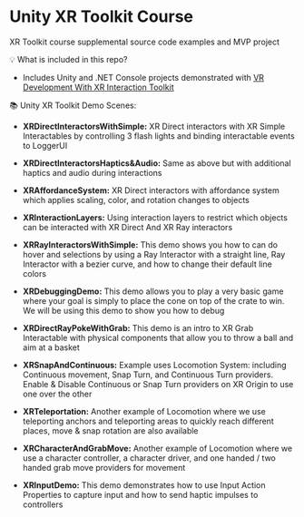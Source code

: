 # Unity XR Toolkit Course
XR Toolkit course supplemental source code examples and MVP project

💡 What is included in this repo? 
* Includes Unity and .NET Console projects demonstrated with [VR Development With XR Interaction Toolkit](https://www.learnxr.io/vr-development-with-xr-toolkit)

📚 Unity XR Toolkit Demo Scenes:
* **XRDirectInteractorsWithSimple:** XR Direct interactors with XR Simple Interactables by controlling 3 flash lights and binding interactable events to LoggerUI
  
* **XRDirectInteractorsHaptics&Audio:** Same as above but with additional haptics and audio during interactions
  
* **XRAffordanceSystem:** XR Direct interactors with affordance system which applies scaling, color, and rotation changes to objects
  
* **XRInteractionLayers:** Using interaction layers to restrict which objects can be interacted with XR Direct And XR Ray interactors
  
* **XRRayInteractorsWithSimple:** This demo shows you how to can do hover and selections by using a Ray Interactor with a straight line, Ray Interactor with a bezier curve, and how to change their default line colors
  
* **XRDebuggingDemo:** This demo allows you to play a very basic game where your goal is simply to place the cone on top of the crate to win. We will be using this demo to show you how to debug
  
* **XRDirectRayPokeWithGrab:** This demo is an intro to XR Grab Interactable with physical components that allow you to throw a ball and aim at a basket
  
* **XRSnapAndContinuous:** Example uses Locomotion System: including Continuous movement, Snap Turn, and Continuous Turn providers. Enable & Disable Continuous or Snap Turn providers on XR Origin to use one over the other
  
* **XRTeleportation:** Another example of Locomotion where we use teleporting anchors and teleporting areas to quickly reach different places, move & snap rotation are also available
  
* **XRCharacterAndGrabMove:** Another example of Locomotion where we use a character controller, a character driver, and one handed / two handed grab move providers for movement
  
* **XRInputDemo:** This demo demonstrates how to use Input Action Properties to capture input and how to send haptic impulses to controllers